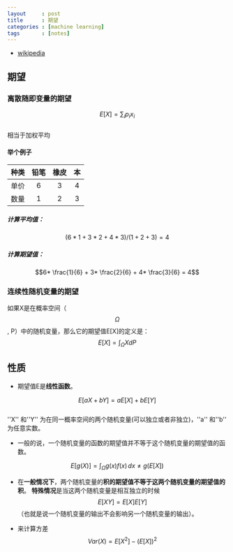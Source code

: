 ```yaml
---
layout     : post
title      : 期望
categories : [machine learning]
tags       : [notes]
---
```


- [wikipedia](https://zh.wikipedia.org/wiki/%E6%9C%9F%E6%9C%9B%E5%80%BC)

## 期望

### 离散随即变量的期望

$$E[X] = \sum_{i}p_{i}x_{i}$$<br>
相当于加权平均

#### 举个例子

种类|铅笔|橡皮|本
:--:|:-:|:-:|:-:
单价|6|3|4
数量|1|2|3

##### 计算平均值：
$$(6*1+3*2+4*3)/(1+2+3) = 4$$

##### 计算期望值：
$$6* \frac{1}{6} + 3* \frac{2}{6} + 4* \frac{3}{6} = 4$$

### 连续性随机变量的期望
如果X是在概率空间（$$\Omega$$, P）中的随机变量，那么它的期望值E[X]的定义是：<br>
$$E[X] = \int_{\Omega}XdP$$

## 性质

* 期望值E是**线性函数**。

$$E[aX+bY]=aE[X]+bE[Y]$$<br>
 ''X'' 和''Y'' 为在同一概率空间的两个随机变量(可以独立或者非独立)，''a'' 和''b'' 为任意实数。

* 一般的说，一个随机变量的函数的期望值并不等于这个随机变量的期望值的函数。

$$E[g(X)] = \int_{\Omega} g(x) f(x)\, dx \neq g(E[X])$$

* 在**一般情况下**，两个随机变量的**积的期望值不等于这两个随机变量的期望值的积**。
**特殊情况**是当这两个随机变量是相互独立的时候$$E[XY]=E[X] E[Y]$$（也就是说一个随机变量的输出不会影响另一个随机变量的输出）。

* 来计算方差
$$Var(X)=  E[X^2] - (E[X])^2$$
